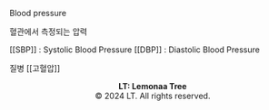 Blood pressure

혈관에서 측정되는 압력

[[SBP]] : Systolic Blood Pressure
[[DBP]] : Diastolic Blood Pressure


질병
[[고혈압]]


<p style="text-align: center;"><strong>LT: Lemonaa Tree</strong><br>
© 2024 LT. All rights reserved.</p>